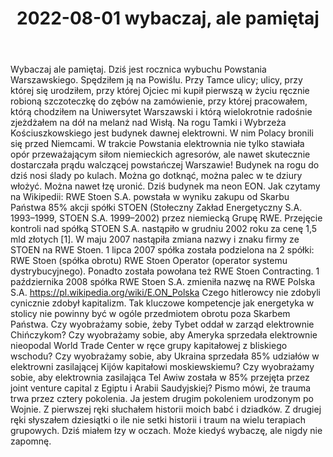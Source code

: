 ﻿---
title: "2022-08-01 wybaczaj, ale pamiętaj"
metaTitle: "2022-08-01 wybaczaj, ale pamiętaj"
metaDescription: "2022-08-01 wybaczaj, ale pamiętaj"
---

Wybaczaj ale pamiętaj.
Dziś jest rocznica wybuchu Powstania Warszawskiego. Spędziłem ją na Powiślu. Przy Tamce ulicy; ulicy, przy której się urodziłem, przy której Ojciec mi kupił pierwszą w życiu ręcznie robioną szczoteczkę do zębów na zamówienie, przy której pracowałem, którą chodziłem na Uniwersytet Warszawski i którą wielokrotnie radośnie zjeżdżałem na dół na melanż nad Wisłą.
Na rogu Tamki i Wybrzeża Kościuszkowskiego jest budynek dawnej elektrowni. W nim Polacy bronili się przed Niemcami. W trakcie Powstania elektrownia nie tylko stawiała opór przeważającym siłom niemieckich agresorów, ale nawet skutecznie dostarczała prądu walczącej powstańczej Warszawie!
Budynek na rogu do dziś nosi ślady po kulach.
Można go dotknąć, można palec w te dziury włożyć. Można nawet łzę uronić.
Dziś budynek ma neon EON.
Jak czytamy na Wikipedii:
RWE Stoen S.A. powstała w wyniku zakupu od Skarbu Państwa 85% akcji spółki STOEN (Stołeczny Zakład Energetyczny S.A. 1993–1999, STOEN S.A. 1999–2002) przez niemiecką Grupę RWE. Przejęcie kontroli nad spółką STOEN S.A. nastąpiło w grudniu 2002 roku za cenę 1,5 mld złotych [1]. W maju 2007 nastąpiła zmiana nazwy i znaku firmy ze STOEN na RWE Stoen. 1 lipca 2007 spółka została podzielona na 2 spółki: RWE Stoen (spółka obrotu) RWE Stoen Operator (operator systemu dystrybucyjnego). Ponadto została powołana też RWE Stoen Contracting. 1 października 2008 spółka RWE Stoen S.A. zmieniła nazwę na RWE Polska S.A.
https://pl.wikipedia.org/wiki/E.ON_Polska 
Czego hitlerowcy nie zdobyli cynicznie zdobył kapitalizm.
Tak kluczowe kompetencje jak energetyka w stolicy nie powinny być w ogóle przedmiotem obrotu poza Skarbem Państwa. Czy wyobrażamy sobie, żeby Tybet oddał w zarząd elektrownie Chińczykom? Czy wyobrażamy sobie, aby Ameryka sprzedała elektrownie nieopodal World Trade Center w ręce grupy kapitałowej z bliskiego wschodu? Czy wyobrażamy sobie, aby Ukraina sprzedała 85% udziałów w elektrowni zasilającej Kijów kapitałowi moskiewskiemu? Czy wyobrażamy sobie, aby elektrownia zasilająca Tel Awiw została w 85% przejęta przez joint venture capital z Egiptu i Arabii Saudyjskiej?
Pismo mówi, że trauma trwa przez cztery pokolenia. Ja jestem drugim pokoleniem urodzonym po Wojnie. Z pierwszej ręki słuchałem historii moich babć i dziadków. Z drugiej ręki słyszałem dziesiątki o ile nie setki historii i traum na wielu terapiach grupowych.
Dziś miałem łzy w oczach.
Może kiedyś wybaczę, ale nigdy nie zapomnę.
